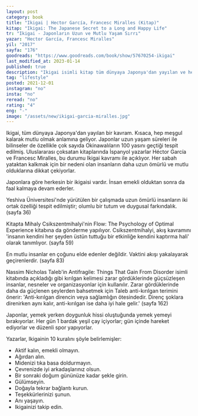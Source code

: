 ```yaml
---
layout: post
category: book
title: "Ikigai | Hector García, Francesc Miralles (Kitap)"
kitap: "Ikigai: The Japanese Secret to a Long and Happy Life"
tr: "Ikigai - Japonların Uzun ve Mutlu Yaşam Sırrı"
yazar: "Hector García, Francesc Miralles"
yil: "2017"
sayfa: "176"
goodreads: "https://www.goodreads.com/book/show/57670254-ikigai"
last_modified_at: 2023-01-14
published: true
description: "Ikigai isimli kitap tüm dünyaya Japonya'dan yayılan ve hep meşgul kalarak mutlu olmak anlamına gelen kavramı inceliyor."
tag: "lifestyle"
posted: 2021-12-01
instagram: "no"
insta: "no"
reread: "no"
rating: "4"
eng: "-"
image: "/assets/new/ikigai-garcia-miralles.jpg"
---
```


Ikigai, tüm dünyaya Japonya'dan yayılan bir kavram. Kısaca, hep meşgul kalarak mutlu olmak anlamına geliyor. Japonlar uzun yaşam süreleri ile bilinseler de özellikle çok sayıda Okinawalıların 100 yasını geçtiği tespit edilmiş. Uluslararası çoksatan kitaplarında İspanyol yazarlar Héctor García ve Francesc Miralles, bu durumu Ikigai kavramı ile açıklıyor. Her sabah yataktan kalkmak için bir nedeni olan insanların daha uzun ömürlü ve mutlu olduklarına dikkat çekiyorlar.

Japonlara göre herkesin bir ikigaisi vardır. İnsan emekli olduktan sonra da faal kalmaya devam ederler.

Yeshiva Üniversitesi'nde yürütülen bir çalışmada uzun ömürlü insanların iki ortak özelliği tespit edilmiştir; olumlu bir tutum ve duygusal farkındalık. (sayfa 36)

Kitapta Mihaly Csikszentmihalyi'nin Flow: The Psychology of Optimal Experience kitabına da gönderme yapılıyor. Csikszentmihalyi, akış kavramını 'insanın kendini her şeyden üstün tuttuğu bir etkinliğe kendini kaptırma hali' olarak tanımlıyor. (sayfa 59)

En mutlu insanlar en çoğunu elde edenler değildir. Vaktini akışı yakalayarak geçirenlerdir. (sayfa 83)

Nassim Nicholas Taleb'in Antifragile: Things That Gain From Disorder isimli kitabında açıkladığı gibi kırılgan kelimesi zarar gördüklerinde güçsüzleşen insanlar, nesneler ve organizasyonlar için kullanılır. Zarar gördüklerinde daha da güçlenen şeylerden bahsetmek için Taleb anti-kırılgan terimini önerir: 'Anti-kırılgan direncin veya sağlamlığın ötesindedir. Direnç şoklara direnirken aynı kalır, anti-kırılgan ise daha iyi hale gelir.' (sayfa 162)

Japonlar, yemek yerken doygunluk hissi oluştuğunda yemek yemeyi bırakıyorlar. Her gün 1 bardak yeşil çay içiyorlar; gün içinde hareket ediyorlar ve düzenli spor yapıyorlar.

Yazarlar, Ikigainin 10 kuralını şöyle belirlemişler:

- Aktif kalın, emekli olmayın.
- Ağırdan alın.
- Midenizi tıka basa doldurmayın.
- Çevrenizde iyi arkadaşlarınız olsun.
- Bir sonraki doğum gününüze kadar şekle girin.
- Gülümseyin.
- Doğayla tekrar bağlantı kurun.
- Teşekkürlerinizi şunun.
- Anı yaşayın.
- Ikigainizi takip edin.
